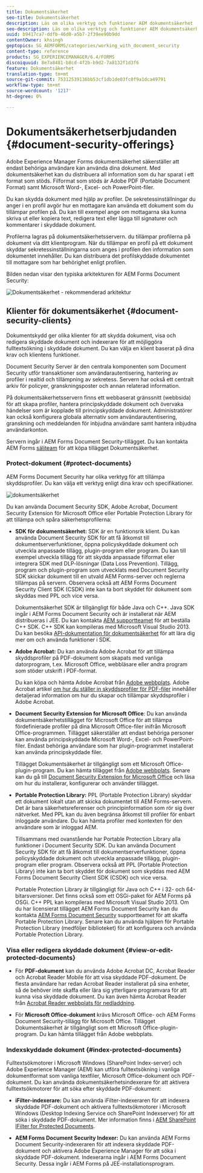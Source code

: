 ```yaml
---
title: Dokumentsäkerhet
seo-title: Dokumentsäkerhet
description: Läs om olika verktyg och funktioner AEM dokumentsäkerhet
seo-description: Läs om olika verktyg och funktioner AEM dokumentsäkerhet
uuid: b9417ca7-ddfb-46d0-a5b7-2f39ee90b9dd
contentOwner: khsingh
geptopics: SG_AEMFORMS/categories/working_with_document_security
content-type: reference
products: SG_EXPERIENCEMANAGER/6.4/FORMS
discoiquuid: 8e7a8481-b8cd-4f2b-b9d2-7a8132f1d3f6
feature: Dokumentsäkerhet
translation-type: tm+mt
source-git-commit: 75312539136bb53cf1db1de03fc0f9a1dca49791
workflow-type: tm+mt
source-wordcount: '1217'
ht-degree: 0%

---
```



# Dokumentsäkerhetserbjudanden {#document-security-offerings}

Adobe Experience Manager Forms dokumentsäkerhet säkerställer att endast behöriga användare kan använda dina dokument. Med dokumentsäkerhet kan du distribuera all information som du har sparat i ett format som stöds. Filformat som stöds är Adobe PDF (Portable Document Format) samt Microsoft Word-, Excel- och PowerPoint-filer.

Du kan skydda dokument med hjälp av profiler. De sekretessinställningar du anger i en profil avgör hur en mottagare kan använda ett dokument som du tillämpar profilen på. Du kan till exempel ange om mottagarna ska kunna skriva ut eller kopiera text, redigera text eller lägga till signaturer och kommentarer i skyddade dokument.

Profilerna lagras på dokumentsäkerhetsservern. du tillämpar profilerna på dokument via ditt klientprogram. När du tillämpar en profil på ett dokument skyddar sekretessinställningarna som anges i profilen den information som dokumentet innehåller. Du kan distribuera det profilskyddade dokumentet till mottagare som har behörighet enligt profilen.

Bilden nedan visar den typiska arkitekturen för AEM Forms Document Security:

![Dokumentsäkerhet - rekommenderad arkitektur](do-not-localize/document_security_architecture.png)

## Klienter för dokumentsäkerhet {#document-security-clients}

Dokumentskydd ger olika klienter för att skydda dokument, visa och redigera skyddade dokument och indexerare för att möjliggöra fulltextsökning i skyddade dokument. Du kan välja en klient baserat på dina krav och klientens funktioner.

Document Security Server är den centrala komponenten som Document Security utför transaktioner som användarautentisering, hantering av profiler i realtid och tillämpning av sekretess. Servern har också ett centralt arkiv för policyer, granskningsposter och annan relaterad information.

På dokumentsäkerhetsservern finns ett webbaserat gränssnitt (webbsida) för att skapa profiler, hantera principskyddade dokument och övervaka händelser som är kopplade till principskyddade dokument. Administratörer kan också konfigurera globala alternativ som användarautentisering, granskning och meddelanden för inbjudna användare samt hantera inbjudna användarkonton.

Servern ingår i AEM Forms Document Security-tillägget. Du kan kontakta AEM Forms [säljteam](https://www.adobe.com/products/request-consultation/marketing-cloud.html?s_osc=70114000002JNwKAAW&amp;s_iid=70114000002JHs3AAG) för att köpa tillägget Dokumentsäkerhet.

### Protect-dokument {#protect-documents}

AEM Forms Document Security har olika verktyg för att tillämpa skyddsprofiler. Du kan välja ett verktyg enligt dina krav och specifikationer.

![dokumentsäkerhet](assets/document-security-offerings.png)

Du kan använda Document Security SDK, Adobe Acrobat, Document Security Extension för Microsoft Office eller Portable Protection Library för att tillämpa och spåra säkerhetsprofilerna:

* **SDK för dokumentsäkerhet:** SDK är en funktionsrik klient. Du kan använda Document Security SDK för att få åtkomst till dokumentserverfunktioner, öppna policyskyddade dokument och utveckla anpassade tillägg, plugin-program eller program. Du kan till exempel utveckla tillägg för att skydda anpassade filformat eller integrera SDK med DLP-lösningar (Data Loss Prevention). Tillägg, program och plugin-program som utvecklats med Document Security SDK skickar dokument till en utvald AEM Forms-server och reglerna tillämpas på servern. Observera också att AEM Forms Document Security Client SDK (CSDK) inte kan ta bort skyddet för dokument som skyddas med PPL och vice versa.

   Dokumentsäkerhet SDK är tillgängligt för både Java och C++. Java SDK ingår i AEM Forms Document Security och är installerat när AEM distribueras i JEE. Du kan kontakta [AEM supportteamet](https://helpx.adobe.com/marketing-cloud/contact-support.html) för att beställa C++ SDK. C++ SDK kan kompileras med Microsoft Visual Studio 2013. Du kan besöka [API-dokumentation för dokumentsäkerhet](https://help.adobe.com/en_US/livecycle/11.0/Services/WS92d06802c76abadb76c48dfe12dbeb3e281-7ff0.2.html) för att lära dig mer om och använda funktioner i SDK.

* **Adobe Acrobat:** Du kan använda Adobe Acrobat för att tillämpa skyddsprofiler på PDF-dokument som skapats med vanliga datorprogram, t.ex. Microsoft Office, webbläsare eller andra program som stöder utskrift i PDF-format.

   Du kan köpa och hämta Adobe Acrobat från [Adobe webbplats](https://acrobat.adobe.com/us/en/free-trial-download.html). Adobe Acrobat artikel [om hur du ställer in skyddsprofiler för PDF-filer](https://helpx.adobe.com/acrobat/using/setting-security-policies-pdfs.html) innehåller detaljerad information om hur du skapar och tillämpar skyddsprofiler i Adobe Acrobat.

* **Document Security Extension for Microsoft Office**: Du kan använda dokumentsäkerhetstillägget för Microsoft Office för att tillämpa fördefinierade profiler på dina Microsoft Office-filer inifrån Microsoft Office-programmen. Tillägget säkerställer att endast behöriga personer kan använda principskyddade Microsoft Word-, Excel- och PowerPoint-filer. Endast behöriga användare som har plugin-programmet installerat kan använda principskyddade filer.

   Tillägget Dokumentsäkerhet är tillgängligt som ett Microsoft Office-plugin-program. Du kan hämta tillägget från [Adobe webbplats](https://helpx.adobe.com/aem-forms/aem-document-security/download-installer.html). Senare kan du gå till [Document Security Extension for Microsoft Office](https://helpx.adobe.com/aem-forms/aem-document-security/aem-document-security-extension-help.html) och läsa om hur du installerar, konfigurerar och använder tillägget.

* **Portable Protection Library:** PPL (Portable Protection Library) skyddar ett dokument lokalt utan att skicka dokumentet till AEM Forms-servern. Det är bara säkerhetsreferenser och principinformation som rör sig över nätverket. Med PPL kan du även begränsa åtkomst till profiler för enbart inloggade användare. Du kan hämta profiler med kontexten för den användare som är inloggad AEM.

   Tillsammans med ovanstående har Portable Protection Library alla funktioner i Document Security SDK. Du kan använda Document Security SDK för att få åtkomst till dokumentserverfunktioner, öppna policyskyddade dokument och utveckla anpassade tillägg, plugin-program eller program. Observera också att PPL (Portable Protection Library) inte kan ta bort skyddet för dokument som skyddas med AEM Forms Document Security Client SDK (CSDK) och vice versa.

   Portable Protection Library är tillgängligt för Java och C++ i 32- och 64-bitarsversioner. Det finns också som ett OSGi-paket för AEM Forms på OSGi. C++ PPL kan kompileras med Microsoft Visual Studio 2013. Om du har licensierat tillägget AEM Forms Document Security kan du kontakta [AEM Forms Document Security](https://helpx.adobe.com/marketing-cloud/contact-support.html) supportteamet för att skaffa Portable Protection Library. Senare kan du använda hjälpen för Portable Protection Library (medföljer biblioteket) för att konfigurera och använda Portable Protection Library.

### Visa eller redigera skyddade dokument {#view-or-edit-protected-documents}

* För **PDF-dokument** kan du använda Adobe Acrobat DC, Acrobat Reader och Acrobat Reader Mobile för att visa skyddade PDF-dokument. De flesta användare har redan Acrobat Reader installerat på sina enheter, så de behöver inte skaffa eller lära sig ytterligare programvara för att kunna visa skyddade dokument. Du kan även hämta Acrobat Reader från [Acrobat Reader webbplats för nedladdning](https://get.adobe.com/reader/).

* För **Microsoft Office-dokument** krävs Microsoft Office- och AEM Forms Document Security-tillägg för Microsoft Office. Tillägget Dokumentsäkerhet är tillgängligt som ett Microsoft Office-plugin-program. Du kan hämta tillägget från Adobe webbplats.

### Indexskyddade dokument {#index-protected-documents}

Fulltextsökmotorer i Microsoft Windows (SharePoint Index-server) och Adobe Experience Manager (AEM) kan utföra fulltextsökning i vanliga dokumentformat som vanliga textfiler, Microsoft Office-dokument och PDF-dokument. Du kan använda dokumentsäkerhetsindexerare för att aktivera fulltextsökmotorer för att söka efter skyddade PDF-dokument:

* **iFilter-indexerare:** Du kan använda iFilter-indexeraren för att indexera skyddade PDF-dokument och aktivera fulltextsökmotorer i Microsoft Windows (Desktop Indexing Service och SharePoint Indexserver) för att söka i skyddade PDF-dokument. Mer information finns i [AEM SharePoint IFilter for Protected Documents](assets/sharepoint-ifilter-doc-security.pdf).

* **AEM Forms Document Security Indexer:** Du kan använda AEM Forms Document Security-indexeraren för att indexera skyddade PDF-dokument och aktivera Adobe Experience Manager för att söka i skyddade PDF-dokument. Indexerarna ingår i AEM Forms Document Security. Dessa ingår i AEM Forms på JEE-installationsprogram.

